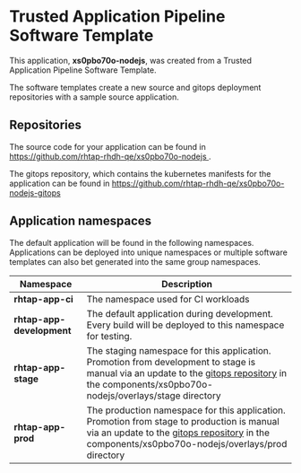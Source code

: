 # Trusted Application Pipeline Software Template

This application, **xs0pbo70o-nodejs**, was created from a Trusted Application Pipeline Software Template.

The software templates create a new source and gitops deployment repositories with a sample source application. 

## Repositories

The source code for your application can be found in [https://github.com/rhtap-rhdh-qe/xs0pbo70o-nodejs ](https://github.com/rhtap-rhdh-qe/xs0pbo70o-nodejs ).
 
The gitops repository, which contains the kubernetes manifests for the application can be found in 
[https://github.com/rhtap-rhdh-qe/xs0pbo70o-nodejs-gitops ](https://github.com/rhtap-rhdh-qe/xs0pbo70o-nodejs-gitops ) 

## Application namespaces 

The default application will be found in the following namespaces. Applications can be deployed into unique namespaces or multiple software templates can also bet generated into the same group namespaces.  

|  Namespace   |  Description   |  
| -------- | -------- |
| **rhtap-app-ci** | The namespace used for CI workloads |
| **rhtap-app-development** | The default application during development. Every build will be deployed to this namespace for testing. |
| **rhtap-app-stage** | The staging namespace for this application. Promotion from development to stage is manual via an update to the [gitops repository](https://github.com/rhtap-rhdh-qe/xs0pbo70o-nodejs-gitops ) in the components/xs0pbo70o-nodejs/overlays/stage directory |
| **rhtap-app-prod** | The production namespace for this application. Promotion from stage to production is manual via an update to the [gitops repository](https://github.com/rhtap-rhdh-qe/xs0pbo70o-nodejs-gitops ) in the components/xs0pbo70o-nodejs/overlays/prod directory |